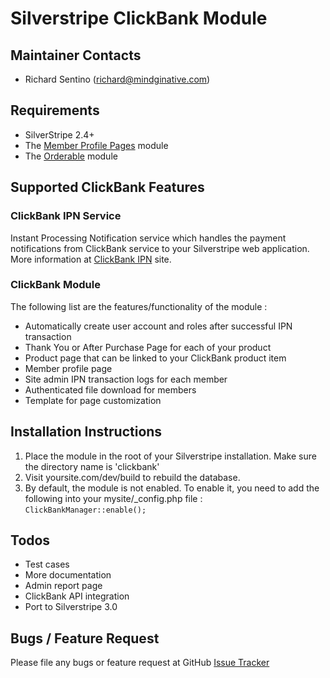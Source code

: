Silverstripe ClickBank Module
============================

Maintainer Contacts
-------------------
*  Richard Sentino (<richard@mindginative.com>)

Requirements
------------
* SilverStripe 2.4+
* The [Member Profile Pages](https://github.com/ajshort/silverstripe-memberprofiles) module
* The [Orderable](https://github.com/ajshort/silverstripe-orderable) module 

Supported ClickBank Features
----------------------------

### ClickBank IPN Service
Instant Processing Notification service which handles the payment notifications from ClickBank service to your
Silverstripe web application. More information at [ClickBank IPN](http://www.clickbank.com/help/affiliate-help/affiliate-tools/instant-notification-service/) site.  

### ClickBank Module
The following list are the features/functionality of the module :

* Automatically create user account and roles after successful IPN transaction
* Thank You or After Purchase Page for each of your product
* Product page that can be linked to your ClickBank product item
* Member profile page
* Site admin IPN transaction logs for each member
* Authenticated file download for members
* Template for page customization

Installation Instructions
-------------------------
1. Place the module in the root of your Silverstripe installation. Make sure the directory name is 'clickbank' 
2. Visit yoursite.com/dev/build to rebuild the database.
3. By default, the module is not enabled. To enable it, you need to add the following into your mysite/_config.php file : <code>ClickBankManager::enable();</code> 

Todos
----- 
* Test cases
* More documentation 
* Admin report page
* ClickBank API integration
* Port to Silverstripe 3.0

Bugs / Feature Request 
----------------------
Please file any bugs or feature request at GitHub [Issue Tracker](https://github.com/rixrix/silverstripe-clickbank/issues)
